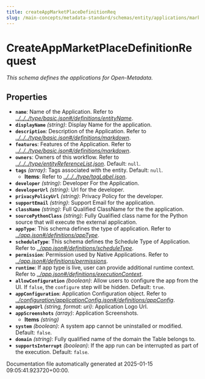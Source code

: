 ```yaml
---
title: createAppMarketPlaceDefinitionReq
slug: /main-concepts/metadata-standard/schemas/entity/applications/marketplace/createappmarketplacedefinitionreq
---
```


# CreateAppMarketPlaceDefinitionRequest

*This schema defines the applications for Open-Metadata.*

## Properties

- **`name`**: Name of the Application. Refer to *[../../../type/basic.json#/definitions/entityName](#/../../type/basic.json#/definitions/entityName)*.
- **`displayName`** *(string)*: Display Name for the application.
- **`description`**: Description of the Application. Refer to *[../../../type/basic.json#/definitions/markdown](#/../../type/basic.json#/definitions/markdown)*.
- **`features`**: Features of the Application. Refer to *[../../../type/basic.json#/definitions/markdown](#/../../type/basic.json#/definitions/markdown)*.
- **`owners`**: Owners of this workflow. Refer to *[../../../type/entityReferenceList.json](#/../../type/entityReferenceList.json)*. Default: `null`.
- **`tags`** *(array)*: Tags associated with the entity. Default: `null`.
  - **Items**: Refer to *[../../../type/tagLabel.json](#/../../type/tagLabel.json)*.
- **`developer`** *(string)*: Developer For the Application.
- **`developerUrl`** *(string)*: Url for the developer.
- **`privacyPolicyUrl`** *(string)*: Privacy Policy for the developer.
- **`supportEmail`** *(string)*: Support Email for the application.
- **`className`** *(string)*: Full Qualified ClassName for the the application.
- **`sourcePythonClass`** *(string)*: Fully Qualified class name for the Python source that will execute the external application.
- **`appType`**: This schema defines the type of application. Refer to *[../app.json#/definitions/appType](#/app.json#/definitions/appType)*.
- **`scheduleType`**: This schema defines the Schedule Type of Application. Refer to *[../app.json#/definitions/scheduleType](#/app.json#/definitions/scheduleType)*.
- **`permission`**: Permission used by Native Applications. Refer to *[../app.json#/definitions/permissions](#/app.json#/definitions/permissions)*.
- **`runtime`**: If app type is live, user can provide additional runtime context. Refer to *[../app.json#/definitions/executionContext](#/app.json#/definitions/executionContext)*.
- **`allowConfiguration`** *(boolean)*: Allow users to configure the app from the UI. If `false`, the `configure` step will be hidden. Default: `true`.
- **`appConfiguration`**: Application Configuration object. Refer to *[../configuration/applicationConfig.json#/definitions/appConfig](#/configuration/applicationConfig.json#/definitions/appConfig)*.
- **`appLogoUrl`** *(string, format: uri)*: Application Logo Url.
- **`appScreenshots`** *(array)*: Application Screenshots.
  - **Items** *(string)*
- **`system`** *(boolean)*: A system app cannot be uninstalled or modified. Default: `false`.
- **`domain`** *(string)*: Fully qualified name of the domain the Table belongs to.
- **`supportsInterrupt`** *(boolean)*: If the app run can be interrupted as part of the execution. Default: `false`.


Documentation file automatically generated at 2025-01-15 09:05:41.923720+00:00.
